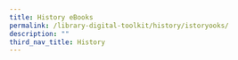```yaml
---
title: History eBooks
permalink: /library-digital-toolkit/history/istoryooks/
description: ""
third_nav_title: History
---
```

